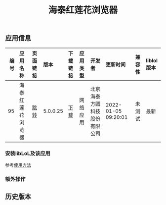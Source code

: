 ﻿---
id: 95
title: 海泰红莲花浏览器
toc: true
weight: 95
---

## 应用信息 
|   编号 | 应用名称     | 页面链接                                      | 版本       | 下载链接                                                                             | 应用类型   | 开发者            | 更新时间                | 兼容性   | liblol版本   |
|-----:|:---------|:------------------------------------------|:---------|:---------------------------------------------------------------------------------|:-------|:---------------|:--------------------|:------|:-----------|
|   95 | 海泰红莲花浏览器 | [跳转](http://app.loongapps.cn/#/detail/95) | 5.0.0.25 | [下载](http://113.24.212.22:8090/upload/file/htbrowser-5.0.0.25-1.loongarch64.deb) | 网络应用   | 北京海泰方圆科技股份有限公司 | 2022-01-05 09:20:01 | 未测试   | 最新         |
### 安装libLoL及该应用 
参考[使用方法](/docs/usage) 
### 额外操作 


## 历史版本 
 